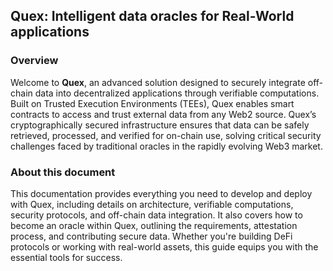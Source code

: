 ## Quex: Intelligent data oracles for Real-World applications

### Overview
Welcome to **Quex**, an advanced solution designed to securely integrate off-chain data into decentralized applications through verifiable computations. Built on Trusted Execution Environments (TEEs), Quex enables smart contracts to access and trust external data from any Web2 source. Quex’s cryptographically secured infrastructure ensures that data can be safely retrieved, processed, and verified for on-chain use, solving critical security challenges faced by traditional oracles in the rapidly evolving Web3 market.

### About this document
This documentation provides everything you need to develop and deploy with Quex, including details on architecture, verifiable computations, security protocols, and off-chain data integration. It also covers how to become an oracle within Quex, outlining the requirements, attestation process, and contributing secure data. Whether you're building DeFi protocols or working with real-world assets, this guide equips you with the essential tools for success.
